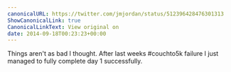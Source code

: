 ```yaml
---
canonicalURL: https://twitter.com/jmjordan/status/512396428476301313
ShowCanonicalLink: true
CanonicalLinkText: View original on
date: 2014-09-18T00:23:23+00:00
---
```

Things aren't as bad I thought. After last weeks #couchto5k failure I just managed to fully complete day 1 successfully.